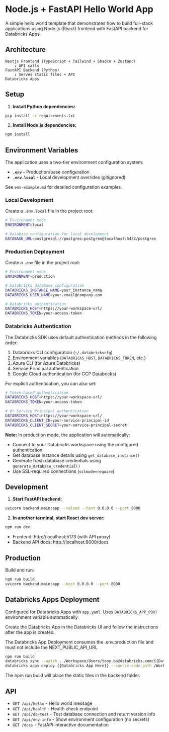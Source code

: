 # Node.js + FastAPI Hello World App

A simple hello world template that demonstrates how to build full-stack applications using Node.js (React) frontend with FastAPI backend for Databricks Apps.

## Architecture

```
Nextjs Frontend (TypeScript + Tailwind + Shadcn + Zustand)
    ↓ API calls
FastAPI Backend (Python)
    ↓ Serves static files + API
Databricks Apps
```

## Setup

1. **Install Python dependencies:**
```bash
pip install -r requirements.txt
```

2. **Install Node.js dependencies:**
```bash
npm install
```

## Environment Variables

The application uses a two-tier environment configuration system:
- **`.env`** - Production/base configuration
- **`.env.local`** - Local development overrides (gitignored)

See `env-example.md` for detailed configuration examples.

### Local Development

Create a `.env.local` file in the project root:

```bash
# Environment mode
ENVIRONMENT=local

# Database configuration for local development
DATABASE_URL=postgresql://postgres:postgres@localhost:5432/postgres
```

### Production Deployment

Create a `.env` file in the project root:

```bash
# Environment mode
ENVIRONMENT=production

# Databricks database configuration
DATABRICKS_INSTANCE_NAME=your_instance_name
DATABRICKS_USER_NAME=your.email@company.com

# Databricks authentication
DATABRICKS_HOST=https://your-workspace-url/
DATABRICKS_TOKEN=your-access-token
```

### Databricks Authentication

The Databricks SDK uses default authentication methods in the following order:
1. Databricks CLI configuration (`~/.databrickscfg`)
2. Environment variables (`DATABRICKS_HOST`, `DATABRICKS_TOKEN`, etc.)
3. Azure CLI (for Azure Databricks)
4. Service Principal authentication
5. Google Cloud authentication (for GCP Databricks)

For explicit authentication, you can also set:

```bash
# Token-based authentication
DATABRICKS_HOST=https://your-workspace-url/
DATABRICKS_TOKEN=your-access-token

# Or Service Principal authentication
DATABRICKS_HOST=https://your-workspace-url/
DATABRICKS_CLIENT_ID=your-service-principal-id
DATABRICKS_CLIENT_SECRET=your-service-principal-secret
```

**Note:** In production mode, the application will automatically:
- Connect to your Databricks workspace using the configured authentication
- Get database instance details using `get_database_instance()`
- Generate fresh database credentials using `generate_database_credential()`
- Use SSL-required connections (`sslmode=require`)

## Development

1. **Start FastAPI backend:**
```bash
uvicorn backend.main:app --reload --host 0.0.0.0 --port 8000
```

2. **In another terminal, start React dev server:**
```bash
npm run dev
```

- Frontend: http://localhost:5173 (with API proxy)
- Backend API docs: http://localhost:8000/docs

## Production

Build and run:
```bash
npm run build
uvicorn backend.main:app --host 0.0.0.0 --port 8000
```

## Databricks Apps Deployment

Configured for Databricks Apps with `app.yaml`. Uses `DATABRICKS_APP_PORT` environment variable automatically.

Create the Databricks App in the Databricks UI and follow the instructions after the app is created. 

The Databricks App Deployment consumes the .env.production file and must not include the NEXT_PUBLIC_API_URL

```bash
npm run build
databricks sync --watch . /Workspace/Users/tony.bo@databricks.com/{{Databricks App Here}}
databricks apps deploy {{Databricks App Here}} --source-code-path /Workspace/Users/tony.bo@databricks.com//{{Databricks App Here}}
```

The npm run build will place the static files in the backend folder.

## API

- `GET /api/hello` - Hello world message
- `GET /api/health` - Health check endpoint  
- `GET /api/db-test` - Test database connection and return version info
- `GET /api/env-info` - Show environment configuration (no secrets)
- `GET /docs` - FastAPI interactive documentation